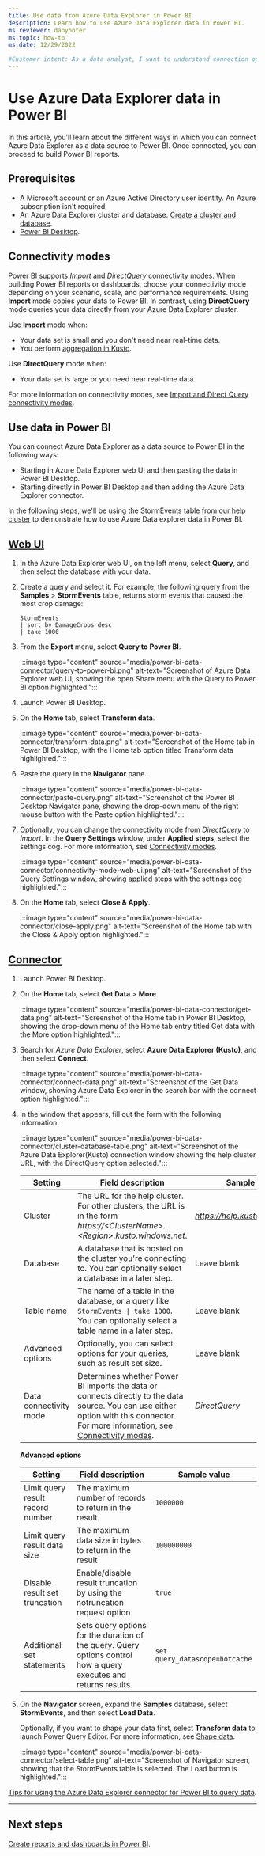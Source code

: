 ```yaml
---
title: Use data from Azure Data Explorer in Power BI
description: Learn how to use Azure Data Explorer data in Power BI.
ms.reviewer: danyhoter
ms.topic: how-to
ms.date: 12/29/2022

#Customer intent: As a data analyst, I want to understand connection options in Power BI so I can choose the option most appropriate to my scenario.
---
```


# Use Azure Data Explorer data in Power BI

In this article, you'll learn about the different ways in which you can connect Azure Data Explorer as a data source to Power BI. Once connected, you can proceed to build Power BI reports.

## Prerequisites

* A Microsoft account or an Azure Active Directory user identity. An Azure subscription isn't required.
* An Azure Data Explorer cluster and database. [Create a cluster and database](create-cluster-database-quickstart.md).
* [Power BI Desktop](https://powerbi.microsoft.com/get-started).

## Connectivity modes

Power BI supports *Import* and *DirectQuery* connectivity modes. When building Power BI reports or dashboards, choose your connectivity mode depending on your scenario, scale, and performance requirements. Using **Import** mode copies your data to Power BI. In contrast, using **DirectQuery** mode queries your data directly from your Azure Data Explorer cluster.

Use **Import** mode when:

* Your data set is small and you don't need near real-time data.
* You perform [aggregation in Kusto](./kusto/query/aggregation-functions.md).

Use **DirectQuery** mode when:

* Your data set is large or you need near real-time data.

For more information on connectivity modes, see [Import and Direct Query connectivity modes](/power-bi/desktop-directquery-about).

## Use data in Power BI

You can connect Azure Data Explorer as a data source to Power BI in the following ways:

* Starting in Azure Data Explorer web UI and then pasting the data in Power BI Desktop.
* Starting directly in Power BI Desktop and then adding the Azure Data Explorer connector.

In the following steps, we'll be using the StormEvents table from our [help cluster](https://help.kusto.windows.net/) to demonstrate how to use Azure Data explorer data in Power BI.

## [Web UI](#tab/web-ui/)

1. In the Azure Data Explorer web UI, on the left menu, select **Query**, and then select the database with your data.
1. Create a query and select it. For example, the following query from the **Samples** > **StormEvents** table, returns storm events that caused the most crop damage:

    ```Kusto
    StormEvents
    | sort by DamageCrops desc
    | take 1000
    ```

1. From the **Export**  menu, select **Query to Power BI**.

    :::image type="content" source="media/power-bi-data-connector/query-to-power-bi.png" alt-text="Screenshot of Azure Data Explorer web UI, showing the open Share menu with the Query to Power BI option highlighted.":::

1. Launch Power BI Desktop.
1. On the **Home** tab, select **Transform data**.

    :::image type="content" source="media/power-bi-data-connector/transform-data.png" alt-text="Screenshot of the Home tab in Power BI Desktop, with the Home tab option titled Transform data highlighted.":::

1. Paste the query in the **Navigator** pane.

    :::image type="content" source="media/power-bi-data-connector/paste-query.png" alt-text="Screenshot of the Power BI Desktop Navigator pane, showing the drop-down menu of the right mouse button with the Paste option highlighted.":::

1. Optionally, you can change the connectivity mode from *DirectQuery* to *Import*. In the **Query Settings** window, under **Applied steps**, select the settings cog. For more information, see [Connectivity modes](#connectivity-modes).

    :::image type="content" source="media/power-bi-data-connector/connectivity-mode-web-ui.png" alt-text="Screenshot of the Query Settings window, showing applied steps with the settings cog highlighted.":::

1. On the **Home** tab, select **Close & Apply**.

    :::image type="content" source="media/power-bi-data-connector/close-apply.png" alt-text="Screenshot of the Home tab with the Close & Apply option highlighted.":::

## [Connector](#tab/connector/)

1. Launch Power BI Desktop.
1. On the **Home** tab, select **Get Data** > **More**.

    :::image type="content" source="media/power-bi-data-connector/get-data.png" alt-text="Screenshot of the Home tab in Power BI Desktop, showing the drop-down menu of the Home tab entry titled Get data with the More option highlighted.":::

1. Search for *Azure Data Explorer*, select **Azure Data Explorer (Kusto)**, and then select **Connect**.

    :::image type="content" source="media/power-bi-data-connector/connect-data.png" alt-text="Screenshot of the Get Data window, showing  Azure Data Explorer in the search bar with the connect option highlighted.":::

1. In the window that appears, fill out the form with the following information.

    :::image type="content" source="media/power-bi-data-connector/cluster-database-table.png" alt-text="Screenshot of the Azure Data Explorer(Kusto) connection window showing the help cluster URL, with the DirectQuery option selected.":::

    | Setting | Field description | Sample value |
    |---|---|---|
    | Cluster | The URL for the help cluster. For other clusters, the URL is in the form *https://\<ClusterName\>.\<Region\>.kusto.windows.net*. | *https://help.kusto.windows.net* |
    | Database | A database that is hosted on the cluster you're connecting to. You can optionally select a database in a later step. | Leave blank |
    | Table name | The name of a table in the database, or a query like <code>StormEvents \| take 1000</code>. You can optionally select a table name in a later step. | Leave blank |
    | Advanced options | Optionally, you can select options for your queries, such as result set size. |  Leave blank |
    | Data connectivity mode | Determines whether Power BI imports the data or connects directly to the data source. You can use either option with this connector. For more information, see [Connectivity modes](#connectivity-modes). | *DirectQuery* |

    **Advanced options**

    | Setting | Field description | Sample value |
    |---|---|---|
    | Limit query result record number| The maximum number of records to return in the result |`1000000` |
    | Limit query result data size | The maximum data size in bytes to return in the result | `100000000` |
    | Disable result set truncation | Enable/disable result truncation by using the notruncation request option | `true` |
    | Additional set statements | Sets query options for the duration of the query. Query options control how a query executes and returns results. | `set query_datascope=hotcache` |

1. On the **Navigator** screen, expand the **Samples** database, select **StormEvents**, and then select **Load Data**.

    Optionally, if you want to shape your data first, select **Transform data** to launch Power Query Editor. For more information, see [Shape data](/power-bi/fundamentals/desktop-getting-started?source=recommendations&branch=main#shape-data).

    :::image type="content" source="media/power-bi-data-connector/select-table.png" alt-text="Screenshot of Navigator screen, showing that the StormEvents table is selected. The Load button is highlighted.":::

[Tips for using the Azure Data Explorer connector for Power BI to query data](power-bi-best-practices.md#tips-for-using-the-azure-data-explorer-connector-for-power-bi-to-query-data).

---

## Next steps

[Create reports and dashboards in Power BI](/power-bi/create-reports/).
